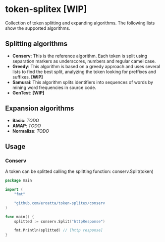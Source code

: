 # token-splitex [WIP]

Collection of token splitting and expanding algorithms.
The following lists show the supported algorithms.

## Splitting algorithms

* **Conserv**: This is the reference algorithm. Each token is split using separation markers as underscores, numbers and regular camel case.
* **Greedy**: This algorithm is based on a greedy approach and uses several lists to find the best split, analyzing the token looking for preffixes and suffixes. **[WIP]**
* **Samurai**: This algorithm splits identifiers into sequences of words by mining word frequencies in source code.
* **GenTest**: **[WIP]**

## Expansion algorithms

* **Basic**: *TODO*
* **AMAP**: *TODO*
* **Normalize**: *TODO*

## Usage

### Conserv

A token can be splitted calling the splitting function: conserv.Split(token)

```go
package main

import (
    "fmt"

    "github.com/eroatta/token-splitex/conserv
)

func main() {
    splitted := conserv.Split("httpResponse")

    fmt.Println(splitted) // [http response]
}
```
